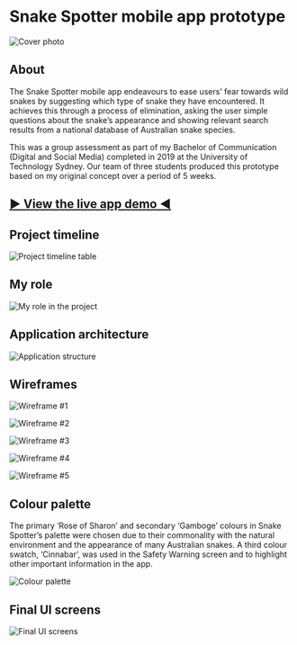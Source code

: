 # Snake Spotter mobile app prototype

![Cover photo](images/Snake-Spotter-title.jpg)

## About
The Snake Spotter mobile app endeavours to ease users’ fear towards wild snakes by suggesting which type of snake they have encountered. It achieves this through a process of elimination, asking the user simple questions about the snake’s appearance and showing relevant search results from a national database of Australian snake species.

This was a group assessment as part of my Bachelor of Communication (Digital and Social Media) completed in 2019 at the University of Technology Sydney. Our team of three students produced this prototype based on my original concept over a period of 5 weeks.

## [► View the live app demo ◄](demo/frame.html)

## Project timeline

![Project timeline table](images/Snake-Spotter---timeline.png)

## My role

![My role in the project](images/Snake-Spotter---role.gif)

## Application architecture

![Application structure](images/Snake-Spotter---IA.png)

## Wireframes

![Wireframe #1](images/Snake-Spotter-Wireframe-01.png)

![Wireframe #2](images/Snake-Spotter-Wireframe-02.png)

![Wireframe #3](images/Snake-Spotter-Wireframe-03.png)

![Wireframe #4](images/Snake-Spotter-Wireframe-04.png)

![Wireframe #5](images/Snake-Spotter-Wireframe-05.png)

## Colour palette

The primary ‘Rose of Sharon’ and secondary ‘Gamboge’ colours in Snake Spotter’s palette were chosen due to their commonality with the natural environment and the appearance of many Australian snakes. A third colour swatch, ‘Cinnabar’, was used in the Safety Warning screen and to highlight other important information in the app.

![Colour palette](images/Snake-Spotter-Colours.png)

## Final UI screens

![Final UI screens](images/Snake-Spotter-final-UI.png)
